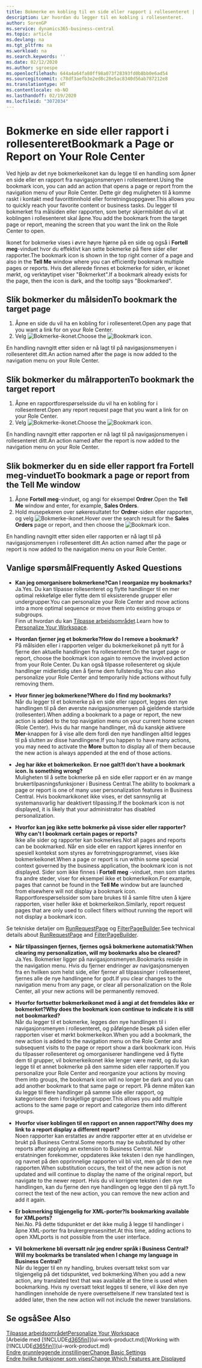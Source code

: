 ```yaml
---
title: Bokmerke en kobling til en side eller rapport i rollesenteret | Microsoft-dokumentasjon
description: Lær hvordan du legger til en kobling i rollesenteret.
author: SorenGP
ms.service: dynamics365-business-central
ms.topic: article
ms.devlang: na
ms.tgt_pltfrm: na
ms.workload: na
ms.search.keywords: ''
ms.date: 02/12/2020
ms.author: sgroespe
ms.openlocfilehash: 644a4a64fa80ff98a073f28393fd0b8bb0e6ad54
ms.sourcegitcommit: c78df3aefb3e2ed8c28e5ac8340d56ab787212e8
ms.translationtype: HT
ms.contentlocale: nb-NO
ms.lasthandoff: 02/19/2020
ms.locfileid: "3072034"
---
```

# <a name="bookmark-a-page-or-report-on-your-role-center"></a><span data-ttu-id="9be6e-103">Bokmerke en side eller rapport i rollesenteret</span><span class="sxs-lookup"><span data-stu-id="9be6e-103">Bookmark a Page or Report on Your Role Center</span></span>
<span data-ttu-id="9be6e-104">Ved hjelp av det nye bokmerkeikonet kan du legge til en handling som åpner en side eller en rapport fra navigasjonsmenyen i rollesenteret.</span><span class="sxs-lookup"><span data-stu-id="9be6e-104">Using the bookmark icon, you can add an action that opens a page or report from the navigation menu of your Role Center.</span></span> <span data-ttu-id="9be6e-105">Dette gir deg muligheten til å komme raskt i kontakt med favorittinnhold eller forretningsoppgaver.</span><span class="sxs-lookup"><span data-stu-id="9be6e-105">This allows you to quickly reach your favorite content or business tasks.</span></span> <span data-ttu-id="9be6e-106">Du legger til bokmerket fra målsiden eller rapporten, som betyr skjermbildet du vil at koblingen i rollesenteret skal åpne.</span><span class="sxs-lookup"><span data-stu-id="9be6e-106">You add the bookmark from the target page or report, meaning the screen that you want the link on the Role Center to open.</span></span>

<span data-ttu-id="9be6e-107">Ikonet for bokmerke vises i øvre høyre hjørne på en side og også i **Fortell meg**-vinduet hvor du effektivt kan sette bokmerke på flere sider eller rapporter.</span><span class="sxs-lookup"><span data-stu-id="9be6e-107">The bookmark icon is shown in the top right corner of a page and also in the **Tell Me** window where you can efficiently bookmark multiple pages or reports.</span></span> <span data-ttu-id="9be6e-108">Hvis det allerede finnes et bokmerke for siden, er ikonet mørkt, og verktøytipet viser "Bokmerket".</span><span class="sxs-lookup"><span data-stu-id="9be6e-108">If a bookmark already exists for the page, then the icon is dark, and the tooltip says "Bookmarked".</span></span>

## <a name="to-bookmark-the-target-page"></a><span data-ttu-id="9be6e-109">Slik bokmerker du målsiden</span><span class="sxs-lookup"><span data-stu-id="9be6e-109">To bookmark the target page</span></span>
1. <span data-ttu-id="9be6e-110">Åpne en side du vil ha en kobling for i rollesenteret.</span><span class="sxs-lookup"><span data-stu-id="9be6e-110">Open any page that you want a link for on your Role Center.</span></span>
2. <span data-ttu-id="9be6e-111">Velg ![Bokmerke](media/ui_bookmark_icon.png "Bokmerke")-ikonet.</span><span class="sxs-lookup"><span data-stu-id="9be6e-111">Choose the ![Bookmark](media/ui_bookmark_icon.png "Bookmark") icon.</span></span>

<span data-ttu-id="9be6e-112">En handling navngitt etter siden er nå lagt til på navigasjonsmenyen i rollesenteret ditt.</span><span class="sxs-lookup"><span data-stu-id="9be6e-112">An action named after the page is now added to the navigation menu on your Role Center.</span></span>

## <a name="to-bookmark-the-target-report"></a><span data-ttu-id="9be6e-113">Slik bokmerker du målrapporten</span><span class="sxs-lookup"><span data-stu-id="9be6e-113">To bookmark the target report</span></span>
1. <span data-ttu-id="9be6e-114">Åpne en rapportforespørselsside du vil ha en kobling for i rollesenteret.</span><span class="sxs-lookup"><span data-stu-id="9be6e-114">Open any report request page that you want a link for on your Role Center.</span></span>
2. <span data-ttu-id="9be6e-115">Velg ![Bokmerke](media/ui_bookmark_icon.png "Bokmerke")-ikonet.</span><span class="sxs-lookup"><span data-stu-id="9be6e-115">Choose the ![Bookmark](media/ui_bookmark_icon.png "Bookmark") icon.</span></span>

<span data-ttu-id="9be6e-116">En handling navngitt etter rapporten er nå lagt til på navigasjonsmenyen i rollesenteret ditt.</span><span class="sxs-lookup"><span data-stu-id="9be6e-116">An action named after the report is now added to the navigation menu on your Role Center.</span></span>

## <a name="to-bookmark-a-page-or-report-from-the-tell-me-window"></a><span data-ttu-id="9be6e-117">Slik bokmerker du en side eller rapport fra Fortell meg-vinduet</span><span class="sxs-lookup"><span data-stu-id="9be6e-117">To bookmark a page or report from the Tell Me window</span></span>
1. <span data-ttu-id="9be6e-118">Åpne **Fortell meg**-vinduet, og angi for eksempel **Ordrer**.</span><span class="sxs-lookup"><span data-stu-id="9be6e-118">Open the **Tell Me** window and enter, for example, **Sales Orders**.</span></span>
2. <span data-ttu-id="9be6e-119">Hold musepekeren over søkeresultatet for **Ordrer**-siden eller rapporten, og velg ![Bokmerke](media/ui_bookmark_icon.png "Bokmerke")-ikonet.</span><span class="sxs-lookup"><span data-stu-id="9be6e-119">Hover over the search result for the **Sales Orders** page or report, and then choose the ![Bookmark](media/ui_bookmark_icon.png "Bookmark") icon.</span></span>

<span data-ttu-id="9be6e-120">En handling navngitt etter siden eller rapporten er nå lagt til på navigasjonsmenyen i rollesenteret ditt.</span><span class="sxs-lookup"><span data-stu-id="9be6e-120">An action named after the page or report is now added to the navigation menu on your Role Center.</span></span>


## <a name="frequently-asked-questions"></a><span data-ttu-id="9be6e-121">Vanlige spørsmål</span><span class="sxs-lookup"><span data-stu-id="9be6e-121">Frequently Asked Questions</span></span>  

- <span data-ttu-id="9be6e-122">**Kan jeg omorganisere bokmerkene?**</span><span class="sxs-lookup"><span data-stu-id="9be6e-122">**Can I reorganize my bookmarks?**</span></span>  
<span data-ttu-id="9be6e-123">Ja.</span><span class="sxs-lookup"><span data-stu-id="9be6e-123">Yes.</span></span> <span data-ttu-id="9be6e-124">Du kan tilpasse rollesenteret og flytte handlinger til en mer optimal rekkefølge eller flytte dem til eksisterende grupper eller undergrupper.</span><span class="sxs-lookup"><span data-stu-id="9be6e-124">You can personalize your Role Center and move actions into a more optimal sequence or move them into existing groups or subgroups.</span></span>  
<span data-ttu-id="9be6e-125">Finn ut hvordan du kan [Tilpasse arbeidsområdet](ui-personalization-user.md).</span><span class="sxs-lookup"><span data-stu-id="9be6e-125">Learn how to [Personalize Your Workspace](ui-personalization-user.md).</span></span>

- <span data-ttu-id="9be6e-126">**Hvordan fjerner jeg et bokmerke?**</span><span class="sxs-lookup"><span data-stu-id="9be6e-126">**How do I remove a bookmark?**</span></span>  
<span data-ttu-id="9be6e-127">På målsiden eller i rapporten velger du bokmerkeikonet på nytt for å fjerne den aktuelle handlingen fra rollesenteret.</span><span class="sxs-lookup"><span data-stu-id="9be6e-127">On the target page or report, choose the bookmark icon again to remove the involved action from your Role Center.</span></span> <span data-ttu-id="9be6e-128">Du kan også tilpasse rollesenteret og skjule handlinger midlertidig uten å fjerne dem fullstendig.</span><span class="sxs-lookup"><span data-stu-id="9be6e-128">You can also personalize your Role Center and temporarily hide actions without fully removing them.</span></span>

- <span data-ttu-id="9be6e-129">**Hvor finner jeg bokmerkene?**</span><span class="sxs-lookup"><span data-stu-id="9be6e-129">**Where do I find my bookmarks?**</span></span>  
<span data-ttu-id="9be6e-130">Når du legger til et bokmerke på en side eller rapport, legges den nye handlingen til på den øverste navigasjonsmenyen på gjeldende startside (rollesenter).</span><span class="sxs-lookup"><span data-stu-id="9be6e-130">When adding a bookmark to a page or report, the new action is added to the top navigation menu on your current home screen (Role Center).</span></span> <span data-ttu-id="9be6e-131">Hvis du har mange handlinger, må du kanskje aktivere **Mer**-knappen for å vise alle dem fordi den nye handlingen alltid legges til på slutten av disse handlingene.</span><span class="sxs-lookup"><span data-stu-id="9be6e-131">If you happen to have many actions, you may need to activate the **More** button to display all of them because the new action is always appended at the end of those actions.</span></span>
<!-- Should we add a screenshot here? -->

- <span data-ttu-id="9be6e-132">**Jeg har ikke et bokmerkeikon. Er noe galt?**</span><span class="sxs-lookup"><span data-stu-id="9be6e-132">**I don't have a bookmark icon. Is something wrong?**</span></span>  
<span data-ttu-id="9be6e-133">Muligheten til å sette bokmerke på en side eller rapport er én av mange brukertilpasningsfunksjoner i Business Central.</span><span class="sxs-lookup"><span data-stu-id="9be6e-133">The ability to bookmark a page or report is one of many user personalization features in Business Central.</span></span> <span data-ttu-id="9be6e-134">Hvis bookmarkikonet ikke vises, er det sannsynlig at systemansvarlig har deaktivert tilpassing.</span><span class="sxs-lookup"><span data-stu-id="9be6e-134">If the bookmark icon is not displayed, it is likely that your administrator has disabled personalization.</span></span>

- <span data-ttu-id="9be6e-135">**Hvorfor kan jeg ikke sette bokmerke på visse sider eller rapporter?**</span><span class="sxs-lookup"><span data-stu-id="9be6e-135">**Why can't I bookmark certain pages or reports?**</span></span>  
<span data-ttu-id="9be6e-136">Ikke alle sider og rapporter kan bokmerkes.</span><span class="sxs-lookup"><span data-stu-id="9be6e-136">Not all pages and reports can be bookmarked.</span></span> <span data-ttu-id="9be6e-137">Når en side eller en rapport kjøres innenfor en spesiell kontekst som styres av forretningsprogrammet, vises ikke bokmerkeikonet.</span><span class="sxs-lookup"><span data-stu-id="9be6e-137">When a page or report is run within some special context governed by the business application, the bookmark icon is not displayed.</span></span> <span data-ttu-id="9be6e-138">Sider som ikke finnes i **Fortell meg** -vinduet, men som startes fra andre steder, viser for eksempel ikke et bokmerkeikon.</span><span class="sxs-lookup"><span data-stu-id="9be6e-138">For example, pages that cannot be found in the **Tell Me** window but are launched from elsewhere will not display a bookmark icon.</span></span> <span data-ttu-id="9be6e-139">Rapportforespørselssider som bare brukes til å samle filtre uten å kjøre rapporten, viser heller ikke et bokmerkeikon.</span><span class="sxs-lookup"><span data-stu-id="9be6e-139">Similarly, report request pages that are only used to collect filters without running the report will not display a bookmark icon.</span></span>

<span data-ttu-id="9be6e-140">Se tekniske detaljer om [RunRequestPage](https://docs.microsoft.com/dynamics365/business-central/dev-itpro/developer/methods-auto/report/reportinstance-runrequestpage-method) og [FilterPageBuilder](https://docs.microsoft.com/dynamics365/business-central/dev-itpro/developer/methods-auto/filterpagebuilder/filterpagebuilder-data-type).</span><span class="sxs-lookup"><span data-stu-id="9be6e-140">See technical details about [RunRequestPage](https://docs.microsoft.com/dynamics365/business-central/dev-itpro/developer/methods-auto/report/reportinstance-runrequestpage-method) and [FilterPageBuilder](https://docs.microsoft.com/dynamics365/business-central/dev-itpro/developer/methods-auto/filterpagebuilder/filterpagebuilder-data-type).</span></span>

- <span data-ttu-id="9be6e-141">**Når tilpassingen fjernes, fjernes også bokmerkene automatisk?**</span><span class="sxs-lookup"><span data-stu-id="9be6e-141">**When clearing my personalization, will my bookmarks also be cleared?**</span></span>  
<span data-ttu-id="9be6e-142">Ja.</span><span class="sxs-lookup"><span data-stu-id="9be6e-142">Yes.</span></span> <span data-ttu-id="9be6e-143">Bokmerker ligger på navigasjonsmenyen.</span><span class="sxs-lookup"><span data-stu-id="9be6e-143">Bookmarks reside in the navigation menu.</span></span> <span data-ttu-id="9be6e-144">Hvis du fjerner endringer av navigasjonsmenyen fra en hvilken som helst side, eller fjerner all tilpassinger i rollesenteret, fjernes alle de nye handlingene for godt.</span><span class="sxs-lookup"><span data-stu-id="9be6e-144">If you clear changes to the navigation menu from any page, or clear all personalization on the Role Center, all your new actions will be permanently removed.</span></span>

- <span data-ttu-id="9be6e-145">**Hvorfor fortsetter bokmerkeikonet med å angi at det fremdeles ikke er bokmerket?**</span><span class="sxs-lookup"><span data-stu-id="9be6e-145">**Why does the bookmark icon continue to indicate it is still not bookmarked?**</span></span>  
<span data-ttu-id="9be6e-146">Når du legger til et bokmerke, legges den nye handlingen til i navigasjonsmenyen i rollesenteret, og påfølgende besøk på siden eller rapporten viser et mørkt bokmerkeikon.</span><span class="sxs-lookup"><span data-stu-id="9be6e-146">When you add a bookmark, the new action is added to the navigation menu on the Role Center and subsequent visits to the page or report show a dark bookmark icon.</span></span> <span data-ttu-id="9be6e-147">Hvis du tilpasser rollesenteret og omorganiserer handlingene ved å flytte dem til grupper, vil bokmerkeikonet ikke lenger være mørkt, og du kan legge til et annet bokmerke på den samme siden eller rapporten.</span><span class="sxs-lookup"><span data-stu-id="9be6e-147">If you personalize your Role Center and reorganize your actions by moving them into groups, the bookmark icon will no longer be dark and you can add another bookmark to that same page or report.</span></span> <span data-ttu-id="9be6e-148">På denne måten kan du legge til flere handlinger på samme side eller rapport, og kategorisere dem i forskjellige grupper.</span><span class="sxs-lookup"><span data-stu-id="9be6e-148">This allows you add multiple actions to the same page or report and categorize them into different groups.</span></span>

- <span data-ttu-id="9be6e-149">**Hvorfor viser koblingen til en rapport en annen rapport?**</span><span class="sxs-lookup"><span data-stu-id="9be6e-149">**Why does my link to a report display a different report?**</span></span>  
<span data-ttu-id="9be6e-150">Noen rapporter kan erstattes av andre rapporter etter at en utvidelse er brukt på Business Central.</span><span class="sxs-lookup"><span data-stu-id="9be6e-150">Some reports may be substituted by other reports after applying an extension to Business Central.</span></span> <span data-ttu-id="9be6e-151">Når erstatningen forekommer, oppdateres ikke teksten i den nye handlingen, og navnet på den opprinnelige rapporten vil bli vist, men går til den nye rapporten.</span><span class="sxs-lookup"><span data-stu-id="9be6e-151">When substitution occurs, the text of the new action is not updated and will continue to display the name of the original report, but navigate to the newer report.</span></span> <span data-ttu-id="9be6e-152">Hvis du vil korrigere teksten i den nye handlingen, kan du fjerne den nye handlingen og legge den til på nytt.</span><span class="sxs-lookup"><span data-stu-id="9be6e-152">To correct the text of the new action, you can remove the new action and add it again.</span></span>
<!-- For more information on report substitution, see this link UNAVAILABLE AT THIS TIME -->

- <span data-ttu-id="9be6e-153">**Er bokmerking tilgjengelig for XML-porter?**</span><span class="sxs-lookup"><span data-stu-id="9be6e-153">**Is bookmarking available for XMLports?**</span></span>  
<span data-ttu-id="9be6e-154">Nei.</span><span class="sxs-lookup"><span data-stu-id="9be6e-154">No.</span></span> <span data-ttu-id="9be6e-155">På dette tidspunktet er det ikke mulig å legge til handlinger i åpne XML-porter fra brukergrensesnittet.</span><span class="sxs-lookup"><span data-stu-id="9be6e-155">At this time, adding actions to open XMLports is not possible from the user interface.</span></span>

- <span data-ttu-id="9be6e-156">**Vil bokmerkene bli oversatt når jeg endrer språk i Business Central?**</span><span class="sxs-lookup"><span data-stu-id="9be6e-156">**Will my bookmarks be translated when I change my language in Business Central?**</span></span>  
<span data-ttu-id="9be6e-157">Når du legger til en ny handling, brukes oversatt tekst som var tilgjengelig på det tidspunktet, ved bokmerking.</span><span class="sxs-lookup"><span data-stu-id="9be6e-157">When you add a new action, any translated text that was available at the time is used when bookmarking.</span></span> <span data-ttu-id="9be6e-158">Hvis ny oversatt tekst legges til senere, vil ikke den nye handlingen inneholde de nyere oversettelsene.</span><span class="sxs-lookup"><span data-stu-id="9be6e-158">If new translated text is added later, then the new action will not include the newer translations.</span></span>


## <a name="see-also"></a><span data-ttu-id="9be6e-159">Se også</span><span class="sxs-lookup"><span data-stu-id="9be6e-159">See Also</span></span>
[<span data-ttu-id="9be6e-160">Tilpasse arbeidsområdet</span><span class="sxs-lookup"><span data-stu-id="9be6e-160">Personalize Your Workspace</span></span>](ui-personalization-user.md)  
<span data-ttu-id="9be6e-161">[Arbeide med [!INCLUDE[d365fin](includes/d365fin_md.md)]](ui-work-product.md)</span><span class="sxs-lookup"><span data-stu-id="9be6e-161">[Working with [!INCLUDE[d365fin](includes/d365fin_md.md)]](ui-work-product.md)</span></span>  
[<span data-ttu-id="9be6e-162">Endre grunnleggende innstillinger</span><span class="sxs-lookup"><span data-stu-id="9be6e-162">Change Basic Settings</span></span>](ui-change-basic-settings.md)  
[<span data-ttu-id="9be6e-163">Endre hvilke funksjoner som vises</span><span class="sxs-lookup"><span data-stu-id="9be6e-163">Change Which Features are Displayed</span></span>](ui-experiences.md)  
